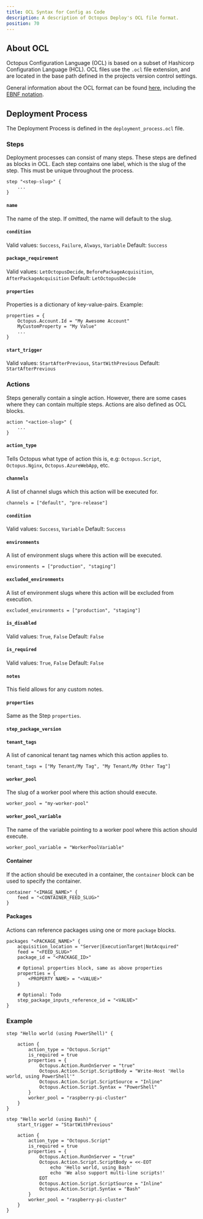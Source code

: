 ```yaml
---
title: OCL Syntax for Config as Code
description: A description of Octopus Deploy's OCL file format.
position: 70
---
```


## About OCL

Octopus Configuration Language (OCL) is based on a subset of Hashicorp Configuration Language (HCL). OCL files use the `.ocl` file extension, and are located in the base path defined in the projects version control settings.

General information about the OCL format can be found [here](https://github.com/OctopusDeploy/Ocl), including the [EBNF notation](https://en.wikipedia.org/wiki/Extended_Backus%E2%80%93Naur_form).

## Deployment Process

The Deployment Process is defined in the `deployment_process.ocl` file.

### Steps

Deployment processes can consist of many steps. These steps are defined as blocks in OCL.
Each step contains one label, which is the slug of the step. This must be unique throughout the process.

```ocl
step "<step-slug>" {
    ...
}
```

#### `name`

The name of the step. If omitted, the name will default to the slug.

#### `condition`

Valid values: `Success`, `Failure`, `Always`, `Variable`
Default: `Success`

#### `package_requirement`

Valid values: `LetOctopusDecide`, `BeforePackageAcquisition`, `AfterPackageAcquisition`
Default: `LetOctopusDecide`

#### `properties`

Properties is a dictionary of key-value-pairs.
Example:
```ocl
properties = {
    Octopus.Account.Id = "My Awesome Account"
    MyCustomProperty = "My Value"
    ...
}
```

#### `start_trigger`

Valid values: `StartAfterPrevious`, `StartWithPrevious`
Default: `StartAfterPrevious`

### Actions

Steps generally contain a single action. However, there are some cases where they can contain multiple steps.
Actions are also defined as OCL blocks.

```ocl
action "<action-slug>" {
    ...
}
```

#### `action_type`

Tells Octopus what type of action this is, e.g: `Octopus.Script`, `Octopus.Nginx`, `Octopus.AzureWebApp`, etc.

#### `channels`

A list of channel slugs which this action will be executed for.

```ocl
channels = ["default", "pre-release"]
```

#### `condition`

Valid values: `Success`, `Variable`
Default: `Success`

#### `environments`

A list of environment slugs where this action will be executed.

```ocl
environments = ["production", "staging"]
```

#### `excluded_environments`

A list of environment slugs where this action will be excluded from execution.

```ocl
excluded_environments = ["production", "staging"]
```

#### `is_disabled`

Valid values: `True`, `False`
Default: `False`

#### `is_required`

Valid values: `True`, `False`
Default: `False`

#### `notes`

This field allows for any custom notes.

#### `properties`

Same as the Step `properties`.

#### `step_package_version`

<!-- Todo -->

#### `tenant_tags`

A list of canonical tenant tag names which this action applies to.

```ocl
tenant_tags = ["My Tenant/My Tag", "My Tenant/My Other Tag"]
```

#### `worker_pool`

The slug of a worker pool where this action should execute.
```ocl
worker_pool = "my-worker-pool"
```

#### `worker_pool_variable`

The name of the variable pointing to a worker pool where this action should execute.
```ocl
worker_pool_variable = "WorkerPoolVariable"
```

#### Container

If the action should be executed in a container, the `container` block can be used to specify the container.

```ocl
container "<IMAGE_NAME>" {
    feed = "<CONTAINER_FEED_SLUG>"
}
```

#### Packages

Actions can reference packages using one or more `package` blocks.

```ocl
packages "<PACKAGE_NAME>" {
    acquisition_location = "Server|ExecutionTarget|NotAcquired"
    feed = "<FEED_SLUG>"
    package_id = "<PACKAGE_ID>"

    # Optional properties block, same as above properties
    properties = {
        <PROPERTY NAME> = "<VALUE>"
    }

    # Optional: Todo
    step_package_inputs_reference_id = "<VALUE>"
}
```

### Example

```hcl
step "Hello world (using PowerShell)" {

    action {
        action_type = "Octopus.Script"
        is_required = true
        properties = {
            Octopus.Action.RunOnServer = "true"
            Octopus.Action.Script.ScriptBody = "Write-Host 'Hello world, using PowerShell'"
            Octopus.Action.Script.ScriptSource = "Inline"
            Octopus.Action.Script.Syntax = "PowerShell"
        }
        worker_pool = "raspberry-pi-cluster"
    }
}

step "Hello world (using Bash)" {
    start_trigger = "StartWithPrevious"

    action {
        action_type = "Octopus.Script"
        is_required = true
        properties = {
            Octopus.Action.RunOnServer = "true"
            Octopus.Action.Script.ScriptBody = <<-EOT
                echo 'Hello world, using Bash'
                echo 'We also support multi-line scripts!'
            EOT
            Octopus.Action.Script.ScriptSource = "Inline"
            Octopus.Action.Script.Syntax = "Bash"
        }
        worker_pool = "raspberry-pi-cluster"
    }
}
```
